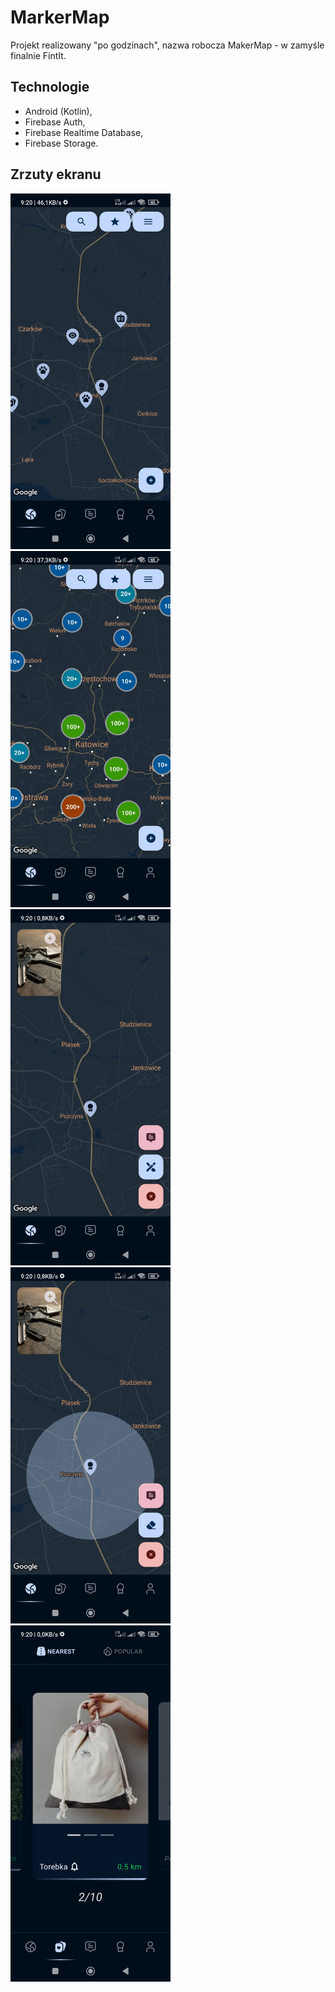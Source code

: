 # MarkerMap

Projekt realizowany "po godzinach", nazwa robocza MakerMap - w zamyśle finalnie FintIt.

## Technologie

- Android (Kotlin),
- Firebase Auth,
- Firebase Realtime Database,
- Firebase Storage.


## Zrzuty ekranu

<img src="https://raw.githubusercontent.com/Milysak/MarkerMap/master/Screenshot_2023-08-25-09-20-14-325_com.example.markermap.jpg" width="256">

<img src="https://raw.githubusercontent.com/Milysak/MarkerMap/master/Screenshot_2023-08-25-09-20-18-765_com.example.markermap.jpg" width="256">

<img src="https://raw.githubusercontent.com/Milysak/MarkerMap/master/Screenshot_2023-08-25-09-20-01-038_com.example.markermap.jpg" width="256">

<img src="https://raw.githubusercontent.com/Milysak/MarkerMap/master/Screenshot_2023-08-25-09-20-03-965_com.example.markermap.jpg" width="256">

<img src="https://raw.githubusercontent.com/Milysak/MarkerMap/master/Screenshot_2023-08-25-09-20-27-218_com.example.markermap.jpg" width="256">
